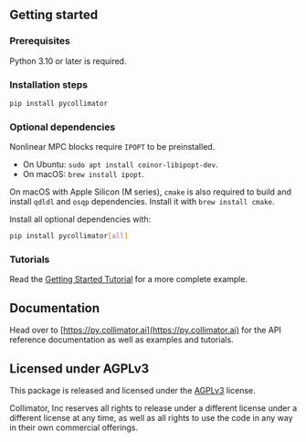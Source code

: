 ## Getting started

### Prerequisites

Python 3.10 or later is required.

### Installation steps

```bash
pip install pycollimator
```

### Optional dependencies

Nonlinear MPC blocks require `IPOPT` to be preinstalled.

- On Ubuntu: `sudo apt install coinor-libipopt-dev`.
- On macOS: `brew install ipopt`.

On macOS with Apple Silicon (M series), `cmake` is also required to build and
install `qdldl` and `osqp` dependencies. Install it with `brew install cmake`.

Install all optional dependencies with:

```bash
pip install pycollimator[all]
```

### Tutorials

Read the [Getting Started Tutorial](https://py.collimator.ai/tutorials/01-getting-started/)
for a more complete example.

## Documentation

Head over to [https://py.collimator.ai](https://py.collimator.ai) for
the API reference documentation as well as examples and tutorials.

## Licensed under AGPLv3

This package is released and licensed under the
[AGPLv3](https://www.gnu.org/licenses/agpl-3.0.en.html) license.

Collimator, Inc reserves all rights to release
under a different license under a different license at any time, as well as all
rights to use the code in any way in their own commercial offerings.
